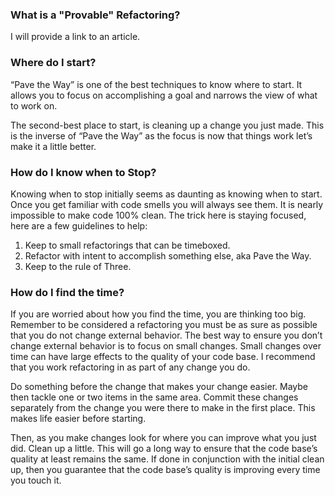 <!--(dl
(section-meta
    (title F.A.Q.))
)-->

### What is a "Provable" Refactoring? ###

I will provide a link to an article.

### Where do I start? ###

“Pave the Way” is one of the best techniques to know where to start. It allows you to focus on accomplishing a goal and narrows the view of what to work on.

The second-best place to start, is cleaning up a change you just made. This is the inverse of “Pave the Way” as the focus is now that things work let’s make it a little better.

### How do I know when to Stop? ###

Knowing when to stop initially seems as daunting as knowing when to start. Once you get familiar with code smells you will always see them. It is nearly impossible to make code 100% clean. The trick here is staying focused, here are a few guidelines to help:

1.	Keep to small refactorings that can be timeboxed.
2.	Refactor with intent to accomplish something else, aka Pave the Way.
3.	Keep to the rule of Three.


### How do I find the time? ###

If you are worried about how you find the time, you are thinking too big. Remember to be considered a refactoring you must be as sure as possible that you do not change external behavior. The best way to ensure you don’t change external behavior is to focus on small changes. Small changes over time can have large effects to the quality of your code base. I recommend that you work refactoring in as part of any change you do.

Do something before the change that makes your change easier. Maybe then tackle one or two items in the same area. Commit these changes separately from the change you were there to make in the first place. This makes life easier before starting.

Then, as you make changes look for where you can improve what you just did. Clean up a little. This will go a long way to ensure that the code base’s quality at least remains the same. If done in conjunction with the initial clean up, then you guarantee that the code base’s quality is improving every time you touch it.
